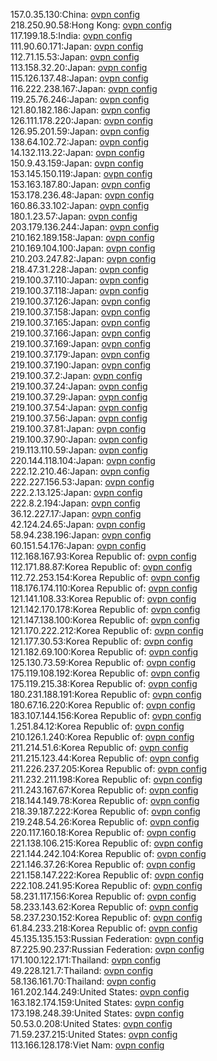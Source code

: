 157.0.35.130:China: [ovpn config](vpn/157_0_35_130.ovpn)  
218.250.90.58:Hong Kong: [ovpn config](vpn/218_250_90_58.ovpn)  
117.199.18.5:India: [ovpn config](vpn/117_199_18_5.ovpn)  
111.90.60.171:Japan: [ovpn config](vpn/111_90_60_171.ovpn)  
112.71.15.53:Japan: [ovpn config](vpn/112_71_15_53.ovpn)  
113.158.32.20:Japan: [ovpn config](vpn/113_158_32_20.ovpn)  
115.126.137.48:Japan: [ovpn config](vpn/115_126_137_48.ovpn)  
116.222.238.167:Japan: [ovpn config](vpn/116_222_238_167.ovpn)  
119.25.76.246:Japan: [ovpn config](vpn/119_25_76_246.ovpn)  
121.80.182.186:Japan: [ovpn config](vpn/121_80_182_186.ovpn)  
126.111.178.220:Japan: [ovpn config](vpn/126_111_178_220.ovpn)  
126.95.201.59:Japan: [ovpn config](vpn/126_95_201_59.ovpn)  
138.64.102.72:Japan: [ovpn config](vpn/138_64_102_72.ovpn)  
14.132.113.22:Japan: [ovpn config](vpn/14_132_113_22.ovpn)  
150.9.43.159:Japan: [ovpn config](vpn/150_9_43_159.ovpn)  
153.145.150.119:Japan: [ovpn config](vpn/153_145_150_119.ovpn)  
153.163.187.80:Japan: [ovpn config](vpn/153_163_187_80.ovpn)  
153.178.236.48:Japan: [ovpn config](vpn/153_178_236_48.ovpn)  
160.86.33.102:Japan: [ovpn config](vpn/160_86_33_102.ovpn)  
180.1.23.57:Japan: [ovpn config](vpn/180_1_23_57.ovpn)  
203.179.136.244:Japan: [ovpn config](vpn/203_179_136_244.ovpn)  
210.162.189.158:Japan: [ovpn config](vpn/210_162_189_158.ovpn)  
210.169.104.100:Japan: [ovpn config](vpn/210_169_104_100.ovpn)  
210.203.247.82:Japan: [ovpn config](vpn/210_203_247_82.ovpn)  
218.47.31.228:Japan: [ovpn config](vpn/218_47_31_228.ovpn)  
219.100.37.110:Japan: [ovpn config](vpn/219_100_37_110.ovpn)  
219.100.37.118:Japan: [ovpn config](vpn/219_100_37_118.ovpn)  
219.100.37.126:Japan: [ovpn config](vpn/219_100_37_126.ovpn)  
219.100.37.158:Japan: [ovpn config](vpn/219_100_37_158.ovpn)  
219.100.37.165:Japan: [ovpn config](vpn/219_100_37_165.ovpn)  
219.100.37.166:Japan: [ovpn config](vpn/219_100_37_166.ovpn)  
219.100.37.169:Japan: [ovpn config](vpn/219_100_37_169.ovpn)  
219.100.37.179:Japan: [ovpn config](vpn/219_100_37_179.ovpn)  
219.100.37.190:Japan: [ovpn config](vpn/219_100_37_190.ovpn)  
219.100.37.2:Japan: [ovpn config](vpn/219_100_37_2.ovpn)  
219.100.37.24:Japan: [ovpn config](vpn/219_100_37_24.ovpn)  
219.100.37.29:Japan: [ovpn config](vpn/219_100_37_29.ovpn)  
219.100.37.54:Japan: [ovpn config](vpn/219_100_37_54.ovpn)  
219.100.37.56:Japan: [ovpn config](vpn/219_100_37_56.ovpn)  
219.100.37.81:Japan: [ovpn config](vpn/219_100_37_81.ovpn)  
219.100.37.90:Japan: [ovpn config](vpn/219_100_37_90.ovpn)  
219.113.110.59:Japan: [ovpn config](vpn/219_113_110_59.ovpn)  
220.144.118.104:Japan: [ovpn config](vpn/220_144_118_104.ovpn)  
222.12.210.46:Japan: [ovpn config](vpn/222_12_210_46.ovpn)  
222.227.156.53:Japan: [ovpn config](vpn/222_227_156_53.ovpn)  
222.2.13.125:Japan: [ovpn config](vpn/222_2_13_125.ovpn)  
222.8.2.194:Japan: [ovpn config](vpn/222_8_2_194.ovpn)  
36.12.227.17:Japan: [ovpn config](vpn/36_12_227_17.ovpn)  
42.124.24.65:Japan: [ovpn config](vpn/42_124_24_65.ovpn)  
58.94.238.196:Japan: [ovpn config](vpn/58_94_238_196.ovpn)  
60.151.54.176:Japan: [ovpn config](vpn/60_151_54_176.ovpn)  
112.168.167.93:Korea Republic of: [ovpn config](vpn/112_168_167_93.ovpn)  
112.171.88.87:Korea Republic of: [ovpn config](vpn/112_171_88_87.ovpn)  
112.72.253.154:Korea Republic of: [ovpn config](vpn/112_72_253_154.ovpn)  
118.176.174.110:Korea Republic of: [ovpn config](vpn/118_176_174_110.ovpn)  
121.141.108.33:Korea Republic of: [ovpn config](vpn/121_141_108_33.ovpn)  
121.142.170.178:Korea Republic of: [ovpn config](vpn/121_142_170_178.ovpn)  
121.147.138.100:Korea Republic of: [ovpn config](vpn/121_147_138_100.ovpn)  
121.170.222.212:Korea Republic of: [ovpn config](vpn/121_170_222_212.ovpn)  
121.177.30.53:Korea Republic of: [ovpn config](vpn/121_177_30_53.ovpn)  
121.182.69.100:Korea Republic of: [ovpn config](vpn/121_182_69_100.ovpn)  
125.130.73.59:Korea Republic of: [ovpn config](vpn/125_130_73_59.ovpn)  
175.119.108.192:Korea Republic of: [ovpn config](vpn/175_119_108_192.ovpn)  
175.119.215.38:Korea Republic of: [ovpn config](vpn/175_119_215_38.ovpn)  
180.231.188.191:Korea Republic of: [ovpn config](vpn/180_231_188_191.ovpn)  
180.67.16.220:Korea Republic of: [ovpn config](vpn/180_67_16_220.ovpn)  
183.107.144.156:Korea Republic of: [ovpn config](vpn/183_107_144_156.ovpn)  
1.251.84.12:Korea Republic of: [ovpn config](vpn/1_251_84_12.ovpn)  
210.126.1.240:Korea Republic of: [ovpn config](vpn/210_126_1_240.ovpn)  
211.214.51.6:Korea Republic of: [ovpn config](vpn/211_214_51_6.ovpn)  
211.215.123.44:Korea Republic of: [ovpn config](vpn/211_215_123_44.ovpn)  
211.226.237.205:Korea Republic of: [ovpn config](vpn/211_226_237_205.ovpn)  
211.232.211.198:Korea Republic of: [ovpn config](vpn/211_232_211_198.ovpn)  
211.243.167.67:Korea Republic of: [ovpn config](vpn/211_243_167_67.ovpn)  
218.144.149.78:Korea Republic of: [ovpn config](vpn/218_144_149_78.ovpn)  
218.39.187.222:Korea Republic of: [ovpn config](vpn/218_39_187_222.ovpn)  
219.248.54.26:Korea Republic of: [ovpn config](vpn/219_248_54_26.ovpn)  
220.117.160.18:Korea Republic of: [ovpn config](vpn/220_117_160_18.ovpn)  
221.138.106.215:Korea Republic of: [ovpn config](vpn/221_138_106_215.ovpn)  
221.144.242.104:Korea Republic of: [ovpn config](vpn/221_144_242_104.ovpn)  
221.146.37.26:Korea Republic of: [ovpn config](vpn/221_146_37_26.ovpn)  
221.158.147.222:Korea Republic of: [ovpn config](vpn/221_158_147_222.ovpn)  
222.108.241.95:Korea Republic of: [ovpn config](vpn/222_108_241_95.ovpn)  
58.231.117.156:Korea Republic of: [ovpn config](vpn/58_231_117_156.ovpn)  
58.233.143.62:Korea Republic of: [ovpn config](vpn/58_233_143_62.ovpn)  
58.237.230.152:Korea Republic of: [ovpn config](vpn/58_237_230_152.ovpn)  
61.84.233.218:Korea Republic of: [ovpn config](vpn/61_84_233_218.ovpn)  
45.135.135.153:Russian Federation: [ovpn config](vpn/45_135_135_153.ovpn)  
87.225.90.237:Russian Federation: [ovpn config](vpn/87_225_90_237.ovpn)  
171.100.122.171:Thailand: [ovpn config](vpn/171_100_122_171.ovpn)  
49.228.121.7:Thailand: [ovpn config](vpn/49_228_121_7.ovpn)  
58.136.161.70:Thailand: [ovpn config](vpn/58_136_161_70.ovpn)  
161.202.144.249:United States: [ovpn config](vpn/161_202_144_249.ovpn)  
163.182.174.159:United States: [ovpn config](vpn/163_182_174_159.ovpn)  
173.198.248.39:United States: [ovpn config](vpn/173_198_248_39.ovpn)  
50.53.0.208:United States: [ovpn config](vpn/50_53_0_208.ovpn)  
71.59.237.215:United States: [ovpn config](vpn/71_59_237_215.ovpn)  
113.166.128.178:Viet Nam: [ovpn config](vpn/113_166_128_178.ovpn)  
